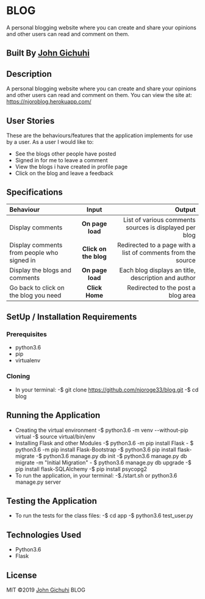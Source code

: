# BLOG
A personal blogging website where you can create and share your opinions and other users can read and comment on them.
## Built By [John Gichuhi](https://github.com/njoroge33/)
## Description
A personal blogging website where you can create and share your opinions and other users can read and comment on them.
You can view the site at: https://njoroblog.herokuapp.com/
## User Stories
These are the behaviours/features that the application implements for use by a user.
As a user I would like to:
- See the blogs other people have posted
- Signed in for me to leave a comment
- View the blogs i have created in profile page
- Click on the blog and leave a feedback
## Specifications
| Behaviour                                  |            Input             |                                                               Output |
| :----------------------------------------- | :--------------------------: | -------------------------------------------------------------------: |
| Display comments                           |       **On page load**       |           List of various comments sources is displayed per blog|
| Display comments from people who signed in |  **Click on the blog**   |         Redirected to a page with a list of comments from the source |
| Display the blogs and comments           |       **On page load**       |                 Each blog displays an title, description and author |
| Go back to click on the blog you need          |        **Click Home**        |                                  Redirected to the post a blog area | 
## SetUp / Installation Requirements
### Prerequisites
- python3.6
- pip
- virtualenv
### Cloning
- In your terminal:
  -$ git clone https://github.com/njoroge33/blog.git
  -$ cd blog
## Running the Application
- Creating the virtual environment
    -$ python3.6 -m venv --without-pip virtual
    -$ source virtual/bin/env
- Installing Flask and other Modules
  -$ python3.6 -m pip install Flask
       - $ python3.6 -m pip install Flask-Bootstrap
  -$ python3.6  pip install flask-migrate
        -$ python3.6 manage.py db init
  -$ python3.6 manage.py db migrate -m "Initial Migration"
       - $ python3.6 manage.py db upgrade
  -$ pip install flask-SQLAlchemy
        -$ pip install psycopg2
- To run the application, in your terminal:
  -$./start.sh or python3.6 manage.py server
## Testing the Application
- To run the tests for the class files:
  -$ cd app
        -$ python3.6 test_user.py
## Technologies Used
- Python3.6
- Flask
## License
MIT &copy;2019 [John Gichuhi](https://github.com/njoroge33)
BLOG
